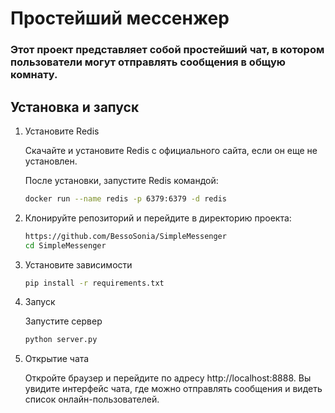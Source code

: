 # Простейший мессенжер

### Этот проект представляет собой простейший чат, в котором пользователи могут отправлять сообщения в общую комнату.

## Установка и запуск

1. Установите Redis

    Скачайте и установите Redis с официального сайта, если он еще не установлен.

    После установки, запустите Redis командой:

    ```bash
    docker run --name redis -p 6379:6379 -d redis
    ```

2. Клонируйте репозиторий и перейдите в директорию проекта:

    ```bash
    https://github.com/BessoSonia/SimpleMessenger
    cd SimpleMessenger
    ```

3. Установите зависимости

    ```bash
    pip install -r requirements.txt
    ```

4. Запуск

    Запустите сервер

    ```bash
    python server.py
    ```

5. Открытие чата

    Откройте браузер и перейдите по адресу http://localhost:8888.
    Вы увидите интерфейс чата, где можно отправлять сообщения и видеть список онлайн-пользователей.